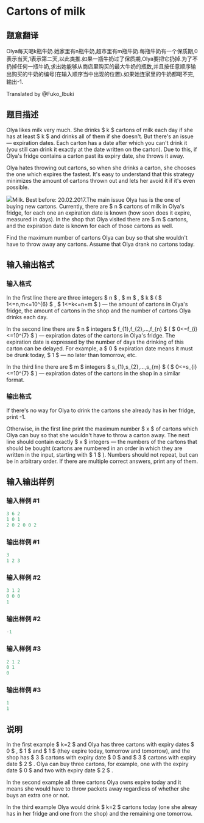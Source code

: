# Cartons of milk

## 题意翻译

Olya每天喝k瓶牛奶.她家里有n瓶牛奶,超市里有m瓶牛奶.每瓶牛奶有一个保质期,0表示当天,1表示第二天,以此类推.如果一瓶牛奶过了保质期,Olya要把它扔掉.为了不扔掉任何一瓶牛奶,求出她能够从商店里购买的最大牛奶的瓶数,并且按任意顺序输出购买的牛奶的编号(在输入顺序当中出现的位置).如果她连家里的牛奶都喝不完,输出-1.

Translated by @Fuko_Ibuki

## 题目描述

Olya likes milk very much. She drinks $ k $ cartons of milk each day if she has at least $ k $ and drinks all of them if she doesn't. But there's an issue — expiration dates. Each carton has a date after which you can't drink it (you still can drink it exactly at the date written on the carton). Due to this, if Olya's fridge contains a carton past its expiry date, she throws it away.

Olya hates throwing out cartons, so when she drinks a carton, she chooses the one which expires the fastest. It's easy to understand that this strategy minimizes the amount of cartons thrown out and lets her avoid it if it's even possible.

![](https://cdn.luogu.com.cn/upload/vjudge_pic/CF767D/609b94e7f0b8a5d407df0e97345c78713f56ad66.png)Milk. Best before: 20.02.2017.The main issue Olya has is the one of buying new cartons. Currently, there are $ n $ cartons of milk in Olya's fridge, for each one an expiration date is known (how soon does it expire, measured in days). In the shop that Olya visited there are $ m $ cartons, and the expiration date is known for each of those cartons as well.

Find the maximum number of cartons Olya can buy so that she wouldn't have to throw away any cartons. Assume that Olya drank no cartons today.

## 输入输出格式

### 输入格式

In the first line there are three integers $ n $ , $ m $ , $ k $ ( $ 1<=n,m<=10^{6} $ , $ 1<=k<=n+m $ ) — the amount of cartons in Olya's fridge, the amount of cartons in the shop and the number of cartons Olya drinks each day.

In the second line there are $ n $ integers $ f_{1},f_{2},...,f_{n} $ ( $ 0<=f_{i}<=10^{7} $ ) — expiration dates of the cartons in Olya's fridge. The expiration date is expressed by the number of days the drinking of this carton can be delayed. For example, a $ 0 $ expiration date means it must be drunk today, $ 1 $ — no later than tomorrow, etc.

In the third line there are $ m $ integers $ s_{1},s_{2},...,s_{m} $ ( $ 0<=s_{i}<=10^{7} $ ) — expiration dates of the cartons in the shop in a similar format.

### 输出格式

If there's no way for Olya to drink the cartons she already has in her fridge, print -1.

Otherwise, in the first line print the maximum number $ x $ of cartons which Olya can buy so that she wouldn't have to throw a carton away. The next line should contain exactly $ x $ integers — the numbers of the cartons that should be bought (cartons are numbered in an order in which they are written in the input, starting with $ 1 $ ). Numbers should not repeat, but can be in arbitrary order. If there are multiple correct answers, print any of them.

## 输入输出样例

### 输入样例 #1

```cpp
3 6 2
1 0 1
2 0 2 0 0 2

```
### 输出样例 #1

```cpp
3
1 2 3
```


### 输入样例 #2

```cpp
3 1 2
0 0 0
1

```
### 输出样例 #2

```cpp
-1
```


### 输入样例 #3

```cpp
2 1 2
0 1
0

```
### 输出样例 #3

```cpp
1
1 
```


## 说明

In the first example $ k=2 $ and Olya has three cartons with expiry dates $ 0 $ , $ 1 $ and $ 1 $ (they expire today, tomorrow and tomorrow), and the shop has $ 3 $ cartons with expiry date $ 0 $ and $ 3 $ cartons with expiry date $ 2 $ . Olya can buy three cartons, for example, one with the expiry date $ 0 $ and two with expiry date $ 2 $ .

In the second example all three cartons Olya owns expire today and it means she would have to throw packets away regardless of whether she buys an extra one or not.

In the third example Olya would drink $ k=2 $ cartons today (one she alreay has in her fridge and one from the shop) and the remaining one tomorrow.

